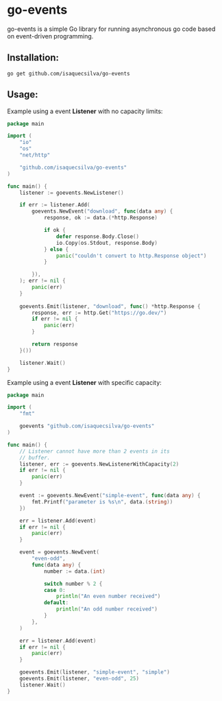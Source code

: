 # go-events
go-events is a simple Go library for running asynchronous go code based on event-driven programming.

## Installation:
```
go get github.com/isaquecsilva/go-events
```

## Usage:

Example using a event **Listener** with no capacity limits:

```go
package main

import (
    "io"
    "os"
    "net/http"

    "github.com/isaquecsilva/go-events"
)

func main() {
    listener := goevents.NewListener()

    if err := listener.Add(
	    goevents.NewEvent("download", func(data any) {
            response, ok := data.(*http.Response)

            if ok {
                defer response.Body.Close()
                io.Copy(os.Stdout, response.Body)
            } else {
                panic("couldn't convert to http.Response object")
            }

        }),
    ); err != nil {
	    panic(err)
    }
   
    goevents.Emit(listener, "download", func() *http.Response {
	    response, err := http.Get("https://go.dev/")
        if err != nil {
            panic(err)
        }

        return response
    }())

    listener.Wait()
}
```

Example using a event **Listener** with specific capacity:

```go
package main

import (
	"fmt"

	goevents "github.com/isaquecsilva/go-events"
)

func main() {
    // Listener cannot have more than 2 events in its
    // buffer.
	listener, err := goevents.NewListenerWithCapacity(2)
	if err != nil {
		panic(err)
	}

	event := goevents.NewEvent("simple-event", func(data any) {
		fmt.Printf("parameter is %s\n", data.(string))
	})

	err = listener.Add(event)
	if err != nil {
		panic(err)
	}

	event = goevents.NewEvent(
		"even-odd",
		func(data any) {
			number := data.(int)

			switch number % 2 {
			case 0:
				println("An even number received")
			default:
				println("An odd number received")
			}
		},
	)

	err = listener.Add(event)
	if err != nil {
		panic(err)
	}

	goevents.Emit(listener, "simple-event", "simple")
	goevents.Emit(listener, "even-odd", 25)
	listener.Wait()
}
```